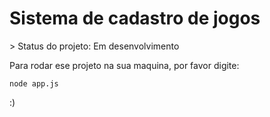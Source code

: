 <h1>Sistema de cadastro de jogos</h1>
> Status do projeto: Em desenvolvimento

Para rodar ese projeto na sua maquina, por favor digite:

 ```
node app.js

```
:)